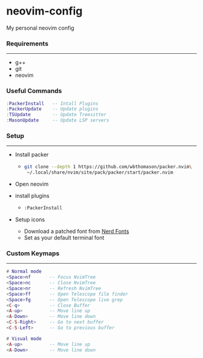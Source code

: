 # neovim-config
My personal neovim config

### Requirements
---
  - g++
  - git
  - neovim

### Useful Commands
```lua
:PackerInstall   -- Intall Plugins
:PackerUpdate    -- Update plugins
:TSUpdate        -- Update Treesitter
:MasonUpdate     -- Update LSP servers
```

### Setup
---
- Install packer
  - ```bash
    git clone --depth 1 https://github.com/wbthomason/packer.nvim\
     ~/.local/share/nvim/site/pack/packer/start/packer.nvim
    ```

- Open neovim
- install plugins
  - ```bash
    :PackerInstall
    ```

- Setup icons
  - Download a patched font from [Nerd Fonts](https://www.nerdfonts.com)
  - Set as your default terminal font

### Custom Keymaps
---
```lua
# Normal mode
<Space>nf       -- Focus NvimTree
<Space>nc       -- Close NvimTree
<Space>nr       -- Refresh NvimTree
<Space>ff       -- Open Telescope file finder
<Space>fg       -- Open Telescope live grep
<C-q>           -- Close Buffer
<A-up>          -- Move line up
<A-Down>        -- Move line down
<C-S-Right>     -- Go to next buffer
<C-S-Left>      -- Go to previous buffer

# Visual mode
<A-up>          -- Move line up
<A-Down>        -- Move line down
```
  
